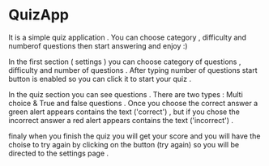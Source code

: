 # QuizApp
It is a simple quiz application . You can choose category , difficulty and numberof questions then start answering and enjoy :)

In the first section ( settings ) you can choose category of questions , difficulty and number of questions . After typing number of questions start button is  enabled so you can click it to start your quiz .

In the quiz section you can see questions . There are two types : Multi choice & True and false questions . 
Once you choose the correct answer a green alert appears contains the text ('correct') , but if you chose the incorrect answer a red alert appears contains the text ('incorrect') . 

finaly when you finish the quiz you will get your score and you will have the choise to try again by clicking on the button (try again) so you will be directed to the settings page . 
